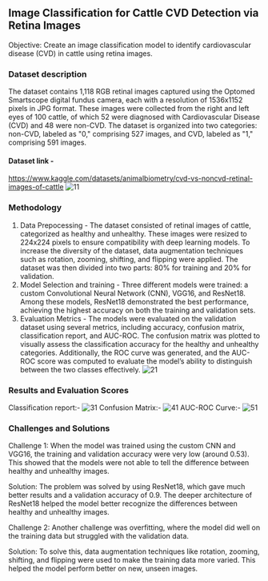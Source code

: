 ## Image Classification for Cattle CVD Detection via Retina Images
Objective: Create an image classification model to identify cardiovascular disease
 (CVD) in cattle using retina images.

 ### Dataset description
 
The dataset contains 1,118 RGB retinal images captured using the Optomed Smartscope digital fundus camera, each with a resolution of 1536x1152 pixels in JPG format. These images were collected from the right and left eyes of 100 cattle, of which 52 were diagnosed with Cardiovascular Disease (CVD) and 48 were non-CVD. The dataset is organized into two categories: non-CVD, labeled as "0," comprising 527 images, and CVD, labeled as "1," comprising 591 images.
#### Dataset link - 
https://www.kaggle.com/datasets/animalbiometry/cvd-vs-noncvd-retinal-images-of-cattle
![11](https://github.com/user-attachments/assets/ab0a3300-3694-4ccc-8bbd-144f8d7e01d7)

### Methodology
1. Data Prepocessing - The dataset consisted of retinal images of cattle, categorized as healthy and unhealthy. These images were resized to 224x224 pixels to ensure compatibility with deep learning models. To increase the diversity of the dataset, data augmentation techniques such as rotation, zooming, shifting, and flipping were applied. The dataset was then divided into two parts: 80% for training and 20% for validation.
2. Model Selection and training - Three different models were trained: a custom Convolutional Neural Network (CNN), VGG16, and ResNet18. Among these models, ResNet18 demonstrated the best performance, achieving the highest accuracy on both the training and validation sets.
3. Evaluation Metrics - The models were evaluated on the validation dataset using several metrics, including accuracy, confusion matrix, classification report, and AUC-ROC. The confusion matrix was plotted to visually assess the classification accuracy for the healthy and unhealthy categories. Additionally, the ROC curve was generated, and the AUC-ROC score was computed to evaluate the model’s ability to distinguish between the two classes effectively.
   ![21](https://github.com/user-attachments/assets/e3fe6957-bdae-4efb-8d3c-070f29b5da40)
### Results and Evaluation Scores
Classification report:- 
![31](https://github.com/user-attachments/assets/a3a883ac-db72-42db-bfad-b3eb7a648355)
Confusion Matrix:-
![41](https://github.com/user-attachments/assets/d90824cb-f5cd-4147-91b3-078fc7e8eac3)
AUC-ROC Curve:-
![51](https://github.com/user-attachments/assets/737a9227-60b7-4a31-884f-7372bf99f41e)

### Challenges and Solutions
Challenge 1:
When the model was trained using the custom CNN and VGG16, the training and validation accuracy were very low (around 0.53). This showed that the models were not able to tell the difference between healthy and unhealthy images.

Solution:
The problem was solved by using ResNet18, which gave much better results and a validation accuracy of 0.9. The deeper architecture of ResNet18 helped the model better recognize the differences between healthy and unhealthy images.

Challenge 2:
Another challenge was overfitting, where the model did well on the training data but struggled with the validation data.

Solution:
To solve this, data augmentation techniques like rotation, zooming, shifting, and flipping were used to make the training data more varied. This helped the model perform better on new, unseen images.
